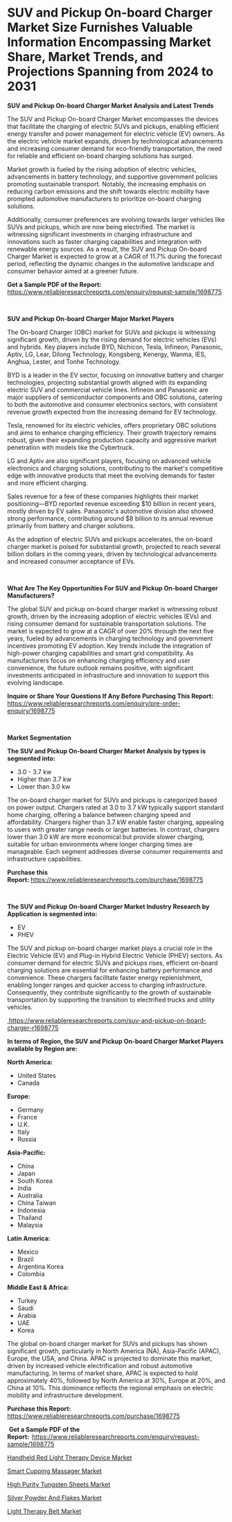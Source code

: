 <p><h1>SUV and Pickup On-board Charger Market Size Furnishes Valuable Information Encompassing Market Share, Market Trends, and Projections Spanning from 2024 to 2031</h1></p><p><strong>SUV and Pickup On-board Charger Market Analysis and Latest Trends</strong></p>
<p><p>The SUV and Pickup On-board Charger Market encompasses the devices that facilitate the charging of electric SUVs and pickups, enabling efficient energy transfer and power management for electric vehicle (EV) owners. As the electric vehicle market expands, driven by technological advancements and increasing consumer demand for eco-friendly transportation, the need for reliable and efficient on-board charging solutions has surged.</p><p>Market growth is fueled by the rising adoption of electric vehicles, advancements in battery technology, and supportive government policies promoting sustainable transport. Notably, the increasing emphasis on reducing carbon emissions and the shift towards electric mobility have prompted automotive manufacturers to prioritize on-board charging solutions.</p><p>Additionally, consumer preferences are evolving towards larger vehicles like SUVs and pickups, which are now being electrified. The market is witnessing significant investments in charging infrastructure and innovations such as faster charging capabilities and integration with renewable energy sources. As a result, the SUV and Pickup On-board Charger Market is expected to grow at a CAGR of 11.7% during the forecast period, reflecting the dynamic changes in the automotive landscape and consumer behavior aimed at a greener future.</p></p>
<p><strong>Get a Sample PDF of the Report:&nbsp;</strong> <a href="https://www.reliableresearchreports.com/enquiry/request-sample/1698775?utm_campaign=31&utm_medium=2&utm_source=Github&utm_content=ia&utm_term=05112024&utm_id=suv-and-pickup-on-board-charger">https://www.reliableresearchreports.com/enquiry/request-sample/1698775</a></p>
<p>&nbsp;</p>
<p><strong>SUV and Pickup On-board Charger Major Market Players</strong></p>
<p><p>The On-board Charger (OBC) market for SUVs and pickups is witnessing significant growth, driven by the rising demand for electric vehicles (EVs) and hybrids. Key players include BYD, Nichicon, Tesla, Infineon, Panasonic, Aptiv, LG, Lear, Dilong Technology, Kongsberg, Kenergy, Wanma, IES, Anghua, Lester, and Tonhe Technology. </p><p>BYD is a leader in the EV sector, focusing on innovative battery and charger technologies, projecting substantial growth aligned with its expanding electric SUV and commercial vehicle lines. Infineon and Panasonic are major suppliers of semiconductor components and OBC solutions, catering to both the automotive and consumer electronics sectors, with consistent revenue growth expected from the increasing demand for EV technology. </p><p>Tesla, renowned for its electric vehicles, offers proprietary OBC solutions and aims to enhance charging efficiency. Their growth trajectory remains robust, given their expanding production capacity and aggressive market penetration with models like the Cybertruck. </p><p>LG and Aptiv are also significant players, focusing on advanced vehicle electronics and charging solutions, contributing to the market's competitive edge with innovative products that meet the evolving demands for faster and more efficient charging. </p><p>Sales revenue for a few of these companies highlights their market positioning—BYD reported revenue exceeding $10 billion in recent years, mostly driven by EV sales. Panasonic's automotive division also showed strong performance, contributing around $8 billion to its annual revenue primarily from battery and charger solutions. </p><p>As the adoption of electric SUVs and pickups accelerates, the on-board charger market is poised for substantial growth, projected to reach several billion dollars in the coming years, driven by technological advancements and increased consumer acceptance of EVs.</p></p>
<p>&nbsp;</p>
<p><strong>What Are The Key Opportunities For SUV and Pickup On-board Charger Manufacturers?</strong></p>
<p><p>The global SUV and pickup on-board charger market is witnessing robust growth, driven by the increasing adoption of electric vehicles (EVs) and rising consumer demand for sustainable transportation solutions. The market is expected to grow at a CAGR of over 20% through the next five years, fueled by advancements in charging technology and government incentives promoting EV adoption. Key trends include the integration of high-power charging capabilities and smart grid compatibility. As manufacturers focus on enhancing charging efficiency and user convenience, the future outlook remains positive, with significant investments anticipated in infrastructure and innovation to support this evolving landscape.</p></p>
<p><strong>Inquire or Share Your Questions If Any Before Purchasing This Report:</strong> <a href="https://www.reliableresearchreports.com/enquiry/pre-order-enquiry/1698775?utm_campaign=31&utm_medium=2&utm_source=Github&utm_content=ia&utm_term=05112024&utm_id=suv-and-pickup-on-board-charger">https://www.reliableresearchreports.com/enquiry/pre-order-enquiry/1698775</a></p>
<p>&nbsp;</p>
<p><strong>Market Segmentation</strong></p>
<p><strong>The SUV and Pickup On-board Charger Market Analysis by types is segmented into:</strong></p>
<p><ul><li>3.0 - 3.7 kw</li><li>Higher than 3.7 kw</li><li>Lower than 3.0 kw</li></ul></p>
<p><p>The on-board charger market for SUVs and pickups is categorized based on power output. Chargers rated at 3.0 to 3.7 kW typically support standard home charging, offering a balance between charging speed and affordability. Chargers higher than 3.7 kW enable faster charging, appealing to users with greater range needs or larger batteries. In contrast, chargers lower than 3.0 kW are more economical but provide slower charging, suitable for urban environments where longer charging times are manageable. Each segment addresses diverse consumer requirements and infrastructure capabilities.</p></p>
<p><strong>Purchase this Report:&nbsp;</strong><a href="https://www.reliableresearchreports.com/purchase/1698775?utm_campaign=31&utm_medium=2&utm_source=Github&utm_content=ia&utm_term=05112024&utm_id=suv-and-pickup-on-board-charger">https://www.reliableresearchreports.com/purchase/1698775</a></p>
<p>&nbsp;</p>
<p><strong>The SUV and Pickup On-board Charger Market Industry Research by Application is segmented into:</strong></p>
<p><ul><li>EV</li><li>PHEV</li></ul></p>
<p><p>The SUV and pickup on-board charger market plays a crucial role in the Electric Vehicle (EV) and Plug-in Hybrid Electric Vehicle (PHEV) sectors. As consumer demand for electric SUVs and pickups rises, efficient on-board charging solutions are essential for enhancing battery performance and convenience. These chargers facilitate faster energy replenishment, enabling longer ranges and quicker access to charging infrastructure. Consequently, they contribute significantly to the growth of sustainable transportation by supporting the transition to electrified trucks and utility vehicles.</p></p>
<p><a href="https://www.reliableresearchreports.com/suv-and-pickup-on-board-charger-r1698775?utm_campaign=31&utm_medium=2&utm_source=Github&utm_content=ia&utm_term=05112024&utm_id=suv-and-pickup-on-board-charger">&nbsp;https://www.reliableresearchreports.com/suv-and-pickup-on-board-charger-r1698775</a></p>
<p><strong>In terms of Region, the SUV and Pickup On-board Charger Market Players available by Region are:</strong></p>
<p>
    <p> <strong> North America: </strong>
        <ul>
            <li>United States</li>
            <li>Canada</li>
        </ul>
        </p> 
    <p> <strong> Europe: </strong>
        <ul>
            <li>Germany</li>
            <li>France</li>
            <li>U.K.</li>
            <li>Italy</li>
            <li>Russia</li>
        </ul>
        </p> 
    <p> <strong> Asia-Pacific: </strong>
        <ul>
            <li>China</li>
            <li>Japan</li>
            <li>South Korea</li>
            <li>India</li>
            <li>Australia</li>
            <li>China Taiwan</li>
            <li>Indonesia</li>
            <li>Thailand</li>
            <li>Malaysia</li>
        </ul>
        </p> 
    <p> <strong> Latin America: </strong>
        <ul>
            <li>Mexico</li>
            <li>Brazil</li>
            <li>Argentina Korea</li>
            <li>Colombia</li>
        </ul>
        </p> 
    <p> <strong> Middle East & Africa: </strong>
        <ul>
            <li>Turkey</li>
            <li>Saudi</li>
            <li>Arabia</li>
            <li>UAE</li>
            <li>Korea</li>
        </ul>
    </p>
    </p>
<p><p>The global on-board charger market for SUVs and pickups has shown significant growth, particularly in North America (NA), Asia-Pacific (APAC), Europe, the USA, and China. APAC is projected to dominate this market, driven by increased vehicle electrification and robust automotive manufacturing. In terms of market share, APAC is expected to hold approximately 40%, followed by North America at 30%, Europe at 20%, and China at 10%. This dominance reflects the regional emphasis on electric mobility and infrastructure development.</p></p>
<p><strong>Purchase this Report: </strong><a href="https://www.reliableresearchreports.com/purchase/1698775?utm_campaign=31&utm_medium=2&utm_source=Github&utm_content=ia&utm_term=05112024&utm_id=suv-and-pickup-on-board-charger">https://www.reliableresearchreports.com/purchase/1698775</a></p>
<p>&nbsp;<strong>Get a Sample PDF of the Report:&nbsp;&nbsp;</strong><a href="https://www.reliableresearchreports.com/enquiry/request-sample/1698775?utm_campaign=31&utm_medium=2&utm_source=Github&utm_content=ia&utm_term=05112024&utm_id=suv-and-pickup-on-board-charger">https://www.reliableresearchreports.com/enquiry/request-sample/1698775</a></p>
<p><strong></strong></p>
<p><p><a href="https://issuu.com/reportprime-2/docs/handheld-red-light-therapy-device-m_c7c0c3cc420f7a?utm_campaign=31&utm_medium=2&utm_source=Github&utm_content=ia&utm_term=05112024&utm_id=suv-and-pickup-on-board-charger">Handheld Red Light Therapy Device Market</a></p><p><a href="https://issuu.com/reportprime-2/docs/smart-cupping-massager-market-size-_43b124f3654aae?utm_campaign=31&utm_medium=2&utm_source=Github&utm_content=ia&utm_term=05112024&utm_id=suv-and-pickup-on-board-charger">Smart Cupping Massager Market</a></p><p><a href="https://github.com/shivermasallash/Market-Research-Report-List-1/blob/main/high-purity-tungsten-sheets-market.md?utm_campaign=31&utm_medium=2&utm_source=Github&utm_content=ia&utm_term=05112024&utm_id=suv-and-pickup-on-board-charger">High Purity Tungsten Sheets Market</a></p><p><a href="https://github.com/taketakyriffecd/Market-Research-Report-List-1/blob/main/silver-powder-and-flakes-market.md?utm_campaign=31&utm_medium=2&utm_source=Github&utm_content=ia&utm_term=05112024&utm_id=suv-and-pickup-on-board-charger">Silver Powder And Flakes Market</a></p><p><a href="https://issuu.com/reportprime-2/docs/light-therapy-belt-market-size-2030_cbed2d331db463?utm_campaign=31&utm_medium=2&utm_source=Github&utm_content=ia&utm_term=05112024&utm_id=suv-and-pickup-on-board-charger">Light Therapy Belt Market</a></p></p>